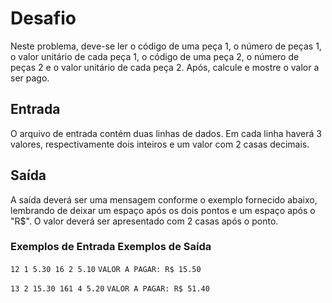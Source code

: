# Desafio
Neste problema, deve-se ler o código de uma peça 1, o número de peças 1, o valor unitário de cada peça 1, o código de uma peça 2, o número de peças 2 e o valor unitário de cada peça 2. Após, calcule e mostre o valor a ser pago.

## Entrada
O arquivo de entrada contém duas linhas de dados. Em cada linha haverá 3 valores, respectivamente dois inteiros e um valor com 2 casas decimais.

## Saída
A saída deverá ser uma mensagem conforme o exemplo fornecido abaixo, lembrando de deixar um espaço após os dois pontos e um espaço após o "R$". O valor deverá ser apresentado com 2 casas após o ponto.

### Exemplos de Entrada	Exemplos de Saída

``
12 1 5.30
16 2 5.10
``
``VALOR A PAGAR: R$ 15.50``

``
13 2 15.30
161 4 5.20
``
``VALOR A PAGAR: R$ 51.40``
